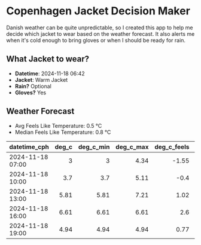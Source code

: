 
# Copenhagen Jacket Decision Maker

Danish weather can be quite unpredictable, so I created this app to help me decide which jacket to wear based on the weather forecast. 
It also alerts me when it's cold enough to bring gloves or when I should be ready for rain.

## What Jacket to wear?

- **Datetime**: 2024-11-18 06:42
- **Jacket**: Warm Jacket
- **Rain?** Optional
- **Gloves?** Yes

## Weather Forecast
- Avg Feels Like Temperature: 0.5 °C
- Median Feels Like Temperature: 0.8 °C

| datetime_cph     |   deg_c |   deg_c_min |   deg_c_max |   deg_c_feels | weather   | wind   | rain   |
|:-----------------|--------:|------------:|------------:|--------------:|:----------|:-------|:-------|
| 2024-11-18 07:00 |    3    |        3    |        4.34 |         -1.55 | Clouds    | High   | None   |
| 2024-11-18 10:00 |    3.7  |        3.7  |        5.11 |         -0.4  | Clouds    | Medium | None   |
| 2024-11-18 13:00 |    5.81 |        5.81 |        7.21 |          1.02 | Rain      | High   | Low    |
| 2024-11-18 16:00 |    6.61 |        6.61 |        6.61 |          2.6  | Rain      | High   | Low    |
| 2024-11-18 19:00 |    4.94 |        4.94 |        4.94 |          0.77 | Clouds    | Medium | None   |
        